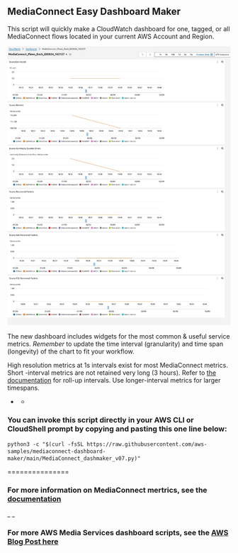 ## MediaConnect Easy Dashboard Maker

This script will quickly make a CloudWatch dashboard for one, tagged, or all MediaConnect flows located in your current AWS Account and Region. 

![chart1](https://github.com/aws-samples/mediaconnect-dashboard-maker/blob/main/exampledash.jpg)

The new dashboard includes widgets for the most common & useful service metrics. 
*Remember* to update the time interval (granularity)  and time span (longevity)  of the chart to fit your workflow.

High resolution metrics at 1s intervals exist for most MediaConnect metrics. 
Short -interval metrics are not retained very long (3 hours). Refer to [the documentation](https://aws.amazon.com/cloudwatch/faqs/#:~:text=The%20retention%20period%20is%2015,hour%20available%20for%2015%20months) for roll-up intervals. 
Use longer-interval metrics for larger timespans.

- -  

### You can invoke this script directly in your AWS CLI or CloudShell prompt by copying and pasting this one line below:

```
python3 -c "$(curl -fsSL https://raw.githubusercontent.com/aws-samples/mediaconnect-dashboard-maker/main/MediaConnect_dashmaker_v07.py)"
```

===============
### For more information on MediaConnect mertrics, see the [documentation](https://docs.aws.amazon.com/mediaconnect/latest/ug/monitor-with-cloudwatch-metrics-source-health.html)

_ _ 
### For more AWS Media Services dashboard scripts, see the [AWS Blog Post here](https://aws-blogs-prod.amazon.com/media/cs-quick-and-easy-media-services-dashboards/)
